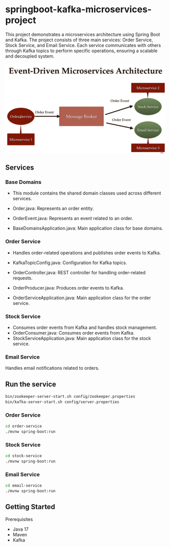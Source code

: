# springboot-kafka-microservices-project
This project demonstrates a microservices architecture using Spring Boot and Kafka. The project consists of three main services: Order Service, Stock Service, and Email Service. Each service communicates with others through Kafka topics to perform specific operations, ensuring a scalable and decoupled system.

![img_2.png](readme-pic%2Fimg_2.png)

## Services
### Base Domains
- This module contains the shared domain classes used across different services.

- Order.java: Represents an order entity.
- OrderEvent.java: Represents an event related to an order.
- BaseDomainsApplication.java: Main application class for base domains.


### Order Service
- Handles order-related operations and publishes order events to Kafka.

- KafkaTopicConfig.java: Configuration for Kafka topics.
- OrderController.java: REST controller for handling order-related requests.
- OrderProducer.java: Produces order events to Kafka.
- OrderServiceApplication.java: Main application class for the order service.
### Stock Service
- Consumes order events from Kafka and handles stock management.
- OrderConsumer.java: Consumes order events from Kafka.
- StockServiceApplication.java: Main application class for the stock service.
 ### Email Service
Handles email notifications related to orders.

## Run the service
```bash
bin/zookeeper-server-start.sh config/zookeeper.properties
bin/kafka-server-start.sh config/server.properties
```

### Order Service

```bash
cd order-service
./mvnw spring-boot:run
```
### Stock Service

```bash
cd stock-service
./mvnw spring-boot:run
```
### Email Service

```bash
cd email-service
./mvnw spring-boot:run
```


## Getting Started
Prerequisites
- Java 17 
- Maven
- Kafka
